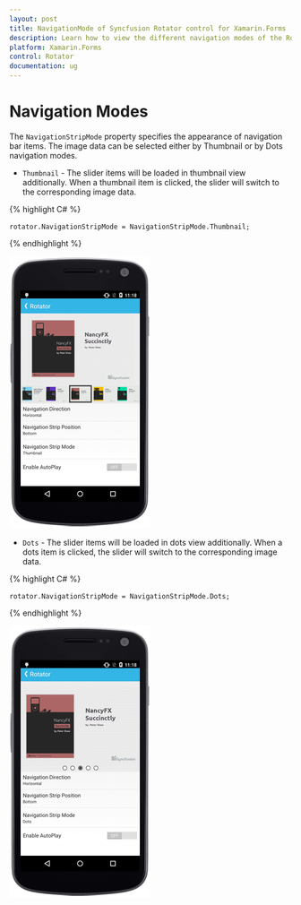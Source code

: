 ```yaml
---
layout: post
title: NavigationMode of Syncfusion Rotator control for Xamarin.Forms 
description: Learn how to view the different navigation modes of the Rotator control in Xamarin.Forms
platform: Xamarin.Forms 
control: Rotator
documentation: ug
---
```


# Navigation Modes

The `NavigationStripMode` property specifies the appearance of navigation bar items. The image data can be selected either by Thumbnail or by Dots navigation modes.

* `Thumbnail` - The slider items will be loaded in thumbnail view additionally. When a thumbnail item is clicked, the slider will switch to the corresponding image data.

{% highlight C# %}

	rotator.NavigationStripMode = NavigationStripMode.Thumbnail;	

{% endhighlight %}

![](images/thumbnail.png)

* `Dots` - The slider items will be loaded in dots view additionally. When a dots item is clicked, the slider will switch to the corresponding image data.

{% highlight C# %}

	rotator.NavigationStripMode = NavigationStripMode.Dots;	

{% endhighlight %}

![](images/dots.png)